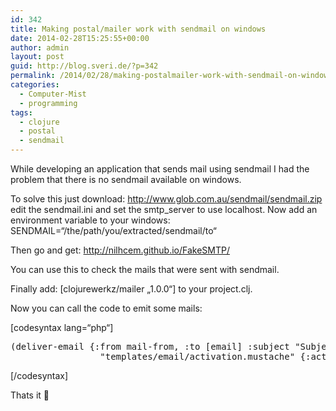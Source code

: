 ```yaml
---
id: 342
title: Making postal/mailer work with sendmail on windows
date: 2014-02-28T15:25:55+00:00
author: admin
layout: post
guid: http://blog.sveri.de/?p=342
permalink: /2014/02/28/making-postalmailer-work-with-sendmail-on-windows/
categories:
  - Computer-Mist
  - programming
tags:
  - clojure
  - postal
  - sendmail
---
```

While developing an application that sends mail using sendmail I had the problem that there is no sendmail available on windows.
  
To solve this just download: http://www.glob.com.au/sendmail/sendmail.zip edit the sendmail.ini and set the smtp_server to use localhost. Now add an environment variable to your windows: SENDMAIL=&#8220;/the/path/you/extracted/sendmail/to&#8220;

Then go and get: http://nilhcem.github.io/FakeSMTP/
  
You can use this to check the mails that were sent with sendmail.

Finally add: [clojurewerkz/mailer &#8222;1.0.0&#8220;] to your project.clj.

Now you can call the code to emit some mails:
  
[codesyntax lang=&#8220;php&#8220;]

<pre>(deliver-email {:from mail-from, :to [email] :subject "Subject."}
                 "templates/email/activation.mustache" {:activationlink (generate-activation-link activationid)})</pre>

[/codesyntax]

Thats it 🙂
